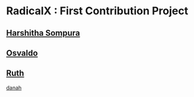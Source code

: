 # RadicalX : First Contribution Project

## [Harshitha Sompura](https://github.com/h-sompura)
## [Osvaldo](https://github.com/iosvaldo)
## [Ruth](https://github.com/Ruth7606)
[danah](https://github.com/danahestephan)